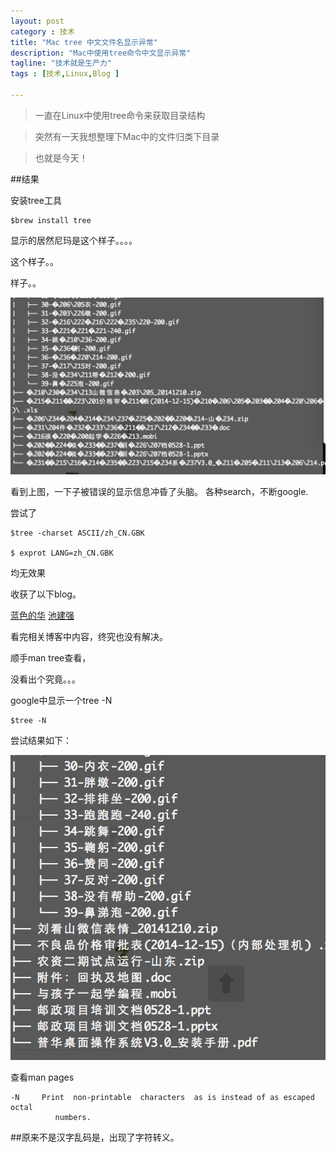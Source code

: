 ```yaml
---
layout: post
category : 技术
title: "Mac tree 中文文件名显示异常"
description: "Mac中使用tree命令中文显示异常"
tagline: "技术就是生产力"
tags : [技术,Linux,Blog ]

---
```


> 一直在Linux中使用tree命令来获取目录结构

> 突然有一天我想整理下Mac中的文件归类下目录

> 也就是今天！

##结果

安装tree工具

    $brew install tree

显示的居然尼玛是这个样子。。。。

这个样子。。

样子。。

![](/images/mac-tree-error.png)


看到上图，一下子被错误的显示信息冲昏了头脑。
各种search，不断google.

尝试了

    $tree -charset ASCII/zh_CN.GBK

    $ exprot LANG=zh_CN.GBK

均无效果

收获了以下blog。

[蓝色的华](http://bluehua.org/2011/04/22/1624.html)
[池建强](http://macshuo.com/?p=676#comment-3448)

看完相关博客中内容，终究也没有解决。

顺手man tree查看，

没看出个究竟。。。


google中显示一个tree -N 

    $tree -N

尝试结果如下：

![](/images/mac-tree-fix.png) 

查看man pages 

    -N     Print  non-printable  characters  as is instead of as escaped octal
              numbers.

##原来不是汉字乱码是，出现了字符转义。
